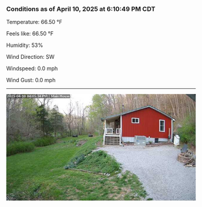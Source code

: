 ### Conditions as of April 10, 2025 at 6:10:49 PM CDT 

Temperature: 66.50 &deg;F

Feels like: 66.50 &deg;F

Humidity: 53%

Wind Direction: SW

Windspeed: 0.0 mph

Wind Gust: 0.0 mph

---

<img src="./images/latest.jpeg"/>

